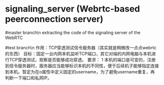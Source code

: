 # signaling_server (Webrtc-based peerconnection server)

#master branch\n
extracting the code of the signaling server of the WebRTC
  
#test branch\n
作用：TCP穿透测试信令服务器（其实就是稍微改一点点webrtc的东西）
目标：固定一台内网本机监听TCP端口，其它对端的内网电脑与本机进行TCP穿透测试，观察是否能够成功穿透。
要求：
1 本机的端口是可变的，注册到信令服务器时，服务器应当能够标识本机的不同性，便于后续机子能够指定连接到本机。暂定为在o属性中定义固定的username，为了避免username重复，再判断一下端口和私网IP。 



